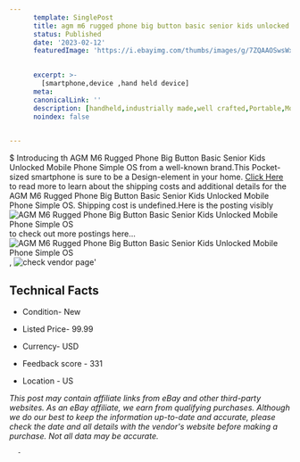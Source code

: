 ```yaml
---
      template: SinglePost
      title: agm m6 rugged phone big button basic senior kids unlocked mobile phone simple os
      status: Published
      date: '2023-02-12'
      featuredImage: 'https://i.ebayimg.com/thumbs/images/g/7ZQAAOSwsWxiOJwW/s-l225.jpg'
       

      excerpt: >-
        [smartphone,device ,hand held device]
      meta:
      canonicalLink: ''
      description: [handheld,industrially made,well crafted,Portable,Mobile,Compact,Convenient,Lightweight,Maneuverable,Man-portable,Miniature,Carriable,Hand-held,Light,Holdable,Transportable,Mobile device,Pocket-sized,On-the-go,Wireless,Cordless,Compact size,Convenient size, smartphone,device ,hand held device]
      noindex: false
      

---
```

$
      Introducing th AGM M6 Rugged Phone Big Button Basic Senior Kids Unlocked Mobile Phone Simple OS from a well-known brand.This Pocket-sized smartphone is sure to be a Design-element in your home. [Click Here](https://www.ebay.com/itm/313726165450?hash=item490b8961ca%3Ag%3A7ZQAAOSwsWxiOJwW&mkevt=1&mkcid=1&mkrid=711-53200-19255-0&campid=%253CePNCampaignId%253E&customid=%253CreferenceId%253E&toolid=10049) to read more to learn about the shipping costs and additional details for the AGM M6 Rugged Phone Big Button Basic Senior Kids Unlocked Mobile Phone Simple OS. Shipping cost is undefined.Here is the posting visibly ![AGM M6 Rugged Phone Big Button Basic Senior Kids Unlocked Mobile Phone Simple OS](https://i.ebayimg.com/thumbs/images/g/7ZQAAOSwsWxiOJwW/s-l225.jpg) to check out more postings here... ![AGM M6 Rugged Phone Big Button Basic Senior Kids Unlocked Mobile Phone Simple OS](https://i.ebayimg.com/images/g/7ZQAAOSwsWxiOJwW/s-l1600.jpg), ![check vendor page](https://origin-galleryplus.ebayimg.com/ws/web/313726165450_2_0_1/225x225.jpg,https://origin-galleryplus.ebayimg.com/ws/web/313726165450_3_0_1/225x225.jpg,https://origin-galleryplus.ebayimg.com/ws/web/313726165450_4_0_1/225x225.jpg,https://origin-galleryplus.ebayimg.com/ws/web/313726165450_5_0_1/225x225.jpg,https://origin-galleryplus.ebayimg.com/ws/web/313726165450_6_0_1/225x225.jpg,https://origin-galleryplus.ebayimg.com/ws/web/313726165450_7_0_1/225x225.jpg,https://origin-galleryplus.ebayimg.com/ws/web/313726165450_8_0_1/225x225.jpg,https://origin-galleryplus.ebayimg.com/ws/web/313726165450_9_0_1/225x225.jpg,https://origin-galleryplus.ebayimg.com/ws/web/313726165450_10_0_1/225x225.jpg)'

      

 ## Technical Facts 



     
      

 - Condition- New 


      

 - Listed Price- 99.99 


      

 - Currency- USD 


      

 - Feedback score - 331 


      

 - Location - US 


      
      

 *_This post may contain affiliate links from eBay and other third-party websites. As an eBay affiliate, we earn from qualifying purchases. Although we do our best to keep the information up-to-date and accurate, please check the date and all details with the vendor's website before making a purchase. Not all data may be accurate._*




      -

